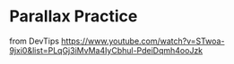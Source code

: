 # Parallax Practice
from DevTips https://www.youtube.com/watch?v=STwoa-9jxi0&list=PLqGj3iMvMa4IyCbhul-PdeiDqmh4ooJzk
